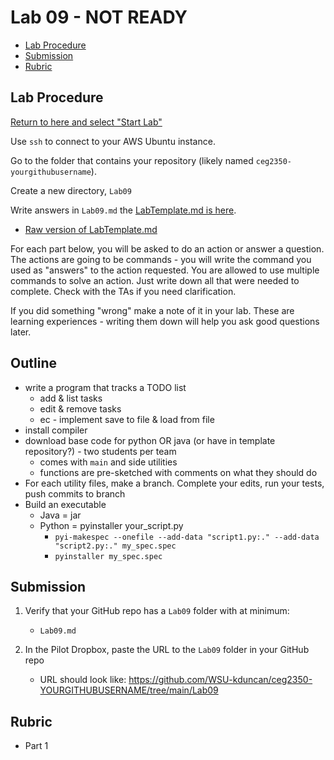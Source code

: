 # Lab 09 - NOT READY

- [Lab Procedure](#Lab-Procedure)
- [Submission](#Submission)
- [Rubric](#Rubric)

## Lab Procedure

[Return to here and select "Start Lab"](https://awsacademy.instructure.com/courses/68834/modules/items/6128516)

Use `ssh` to connect to your AWS Ubuntu instance.

Go to the folder that contains your repository (likely named `ceg2350-yourgithubusername`).

Create a new directory, `Lab09`

Write answers in `Lab09.md` the [LabTemplate.md is here](LabTemplate.md).

- [Raw version of LabTemplate.md](https://raw.githubusercontent.com/pattonsgirl/CEG2350/main/Labs/Lab09/LabTemplate.md)

For each part below, you will be asked to do an action or answer a question. The actions are going to be commands - you will write the command you used as "answers" to the action requested. You are allowed to use multiple commands to solve an action. Just write down all that were needed to complete. Check with the TAs if you need clarification.

If you did something "wrong" make a note of it in your lab. These are learning experiences - writing them down will help you ask good questions later.

## Outline
- write a program that tracks a TODO list
   - add & list tasks
   - edit & remove tasks
   - ec - implement save to file & load from file
- install compiler
- download base code for python OR java (or have in template repository?) - two students per team
   - comes with `main` and side utilities
   - functions are pre-sketched with comments on what they should do
- For each utility files, make a branch.  Complete your edits, run your tests, push commits to branch
- Build an executable
   - Java = jar
   - Python = pyinstaller your_script.py 
      - `pyi-makespec --onefile --add-data "script1.py:." --add-data "script2.py:." my_spec.spec`
      - `pyinstaller my_spec.spec`

## Submission

1. Verify that your GitHub repo has a `Lab09` folder with at minimum:

   - `Lab09.md`

2. In the Pilot Dropbox, paste the URL to the `Lab09` folder in your GitHub repo
   - URL should look like: https://github.com/WSU-kduncan/ceg2350-YOURGITHUBUSERNAME/tree/main/Lab09

## Rubric

- Part 1